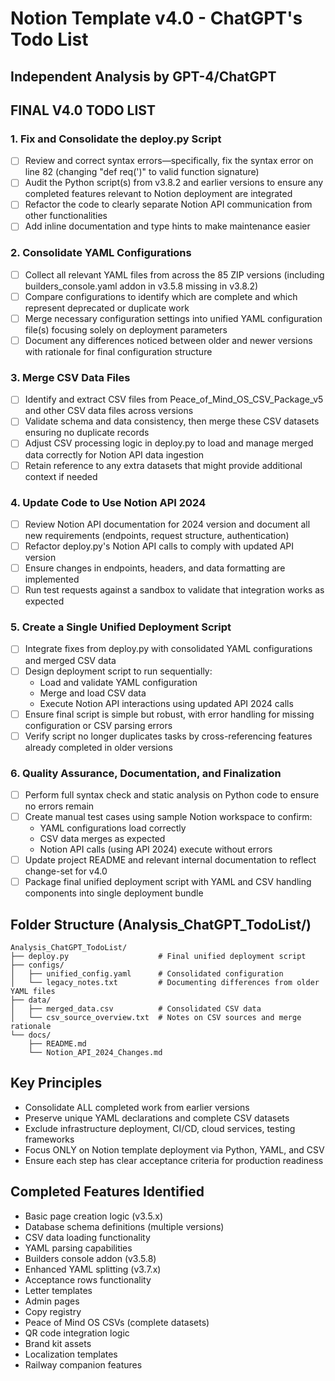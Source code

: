 # Notion Template v4.0 - ChatGPT's Todo List
## Independent Analysis by GPT-4/ChatGPT

## FINAL V4.0 TODO LIST

### 1. Fix and Consolidate the deploy.py Script
- [ ] Review and correct syntax errors—specifically, fix the syntax error on line 82 (changing "def req(')" to valid function signature)
- [ ] Audit the Python script(s) from v3.8.2 and earlier versions to ensure any completed features relevant to Notion deployment are integrated
- [ ] Refactor the code to clearly separate Notion API communication from other functionalities
- [ ] Add inline documentation and type hints to make maintenance easier

### 2. Consolidate YAML Configurations
- [ ] Collect all relevant YAML files from across the 85 ZIP versions (including builders_console.yaml addon in v3.5.8 missing in v3.8.2)
- [ ] Compare configurations to identify which are complete and which represent deprecated or duplicate work
- [ ] Merge necessary configuration settings into unified YAML configuration file(s) focusing solely on deployment parameters
- [ ] Document any differences noticed between older and newer versions with rationale for final configuration structure

### 3. Merge CSV Data Files
- [ ] Identify and extract CSV files from Peace_of_Mind_OS_CSV_Package_v5 and other CSV data files across versions
- [ ] Validate schema and data consistency, then merge these CSV datasets ensuring no duplicate records
- [ ] Adjust CSV processing logic in deploy.py to load and manage merged data correctly for Notion API data ingestion
- [ ] Retain reference to any extra datasets that might provide additional context if needed

### 4. Update Code to Use Notion API 2024
- [ ] Review Notion API documentation for 2024 version and document all new requirements (endpoints, request structure, authentication)
- [ ] Refactor deploy.py's Notion API calls to comply with updated API version
- [ ] Ensure changes in endpoints, headers, and data formatting are implemented
- [ ] Run test requests against a sandbox to validate that integration works as expected

### 5. Create a Single Unified Deployment Script
- [ ] Integrate fixes from deploy.py with consolidated YAML configurations and merged CSV data
- [ ] Design deployment script to run sequentially:
  - Load and validate YAML configuration
  - Merge and load CSV data
  - Execute Notion API interactions using updated API 2024 calls
- [ ] Ensure final script is simple but robust, with error handling for missing configuration or CSV parsing errors
- [ ] Verify script no longer duplicates tasks by cross-referencing features already completed in older versions

### 6. Quality Assurance, Documentation, and Finalization
- [ ] Perform full syntax check and static analysis on Python code to ensure no errors remain
- [ ] Create manual test cases using sample Notion workspace to confirm:
  - YAML configurations load correctly
  - CSV data merges as expected
  - Notion API calls (using API 2024) execute without errors
- [ ] Update project README and relevant internal documentation to reflect change-set for v4.0
- [ ] Package final unified deployment script with YAML and CSV handling components into single deployment bundle

## Folder Structure (Analysis_ChatGPT_TodoList/)
```
Analysis_ChatGPT_TodoList/
├── deploy.py                    # Final unified deployment script
├── configs/
│   ├── unified_config.yaml      # Consolidated configuration
│   └── legacy_notes.txt         # Documenting differences from older YAML files
├── data/
│   ├── merged_data.csv          # Consolidated CSV data
│   └── csv_source_overview.txt  # Notes on CSV sources and merge rationale
└── docs/
    ├── README.md
    └── Notion_API_2024_Changes.md
```

## Key Principles
- Consolidate ALL completed work from earlier versions
- Preserve unique YAML declarations and complete CSV datasets
- Exclude infrastructure deployment, CI/CD, cloud services, testing frameworks
- Focus ONLY on Notion template deployment via Python, YAML, and CSV
- Ensure each step has clear acceptance criteria for production readiness

## Completed Features Identified
- Basic page creation logic (v3.5.x)
- Database schema definitions (multiple versions)
- CSV data loading functionality
- YAML parsing capabilities
- Builders console addon (v3.5.8)
- Enhanced YAML splitting (v3.7.x)
- Acceptance rows functionality
- Letter templates
- Admin pages
- Copy registry
- Peace of Mind OS CSVs (complete datasets)
- QR code integration logic
- Brand kit assets
- Localization templates
- Railway companion features